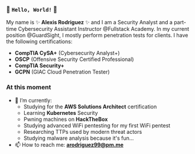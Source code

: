 ### 👋 `Hello, World!` 👋

My name is ✨ **Alexis Rodriguez** ✨ and I am a Security Analyst and a part-time Cybersecurity Assistant Instructor @Fullstack Academy. In my current position @GuardSight, I mostly perform penetration tests for clients. I have the following certifications:
- **CompTIA CySA+** (Cybersecurity Analyst+)
- **OSCP** (Offensive Security Certified Professional)
- **CompTIA Security+**
- **GCPN** (GIAC Cloud Penetration Tester)

### At this moment
- 🌱 I’m currently:
  - Studying for the **AWS Solutions Architect** certification
  - Learning **Kubernetes** Security
  - Pwning machines on **HackTheBox**
  - Studying advanced WiFi pentesting for my first WiFi pentest
  - Researching TTPs used by modern threat actors
  - Studying malware analysis because it's fun...
- 📫 How to reach me: **arodriguez99@pm.me**
